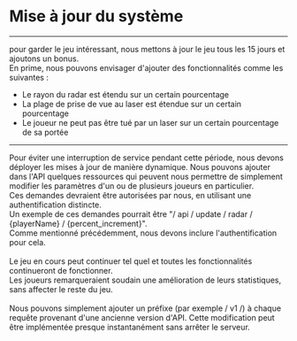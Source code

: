 <h1>Mise à jour du système</h1><hr>
pour garder le jeu intéressant, nous mettons à jour le jeu tous les 15 jours et ajoutons un bonus.<br>
En prime, nous pouvons envisager d'ajouter des fonctionnalités comme les suivantes :<br>
<ul>
<li>Le rayon du radar est étendu sur un certain pourcentage</li>
<li>La plage de prise de vue au laser est étendue sur un certain pourcentage</li>
<li>Le joueur ne peut pas être tué par un laser sur un certain pourcentage de sa portée</li>
</ul>
<hr>

Pour éviter une interruption de service pendant cette période, nous devons déployer les mises à jour de manière dynamique.
Nous pouvons ajouter dans l'API quelques ressources qui peuvent nous permettre de simplement modifier les paramètres d'un ou de plusieurs joueurs en particulier.
<br>
Ces demandes devraient être autorisées par nous, en utilisant une authentification distincte. <br>
Un exemple de ces demandes pourrait être "/ api / update / radar / {playerName} / {percent_increment}". <br>
Comme mentionné précédemment, nous devons inclure l'authentification pour cela.<br>
<br>
Le jeu en cours peut continuer tel quel et toutes les fonctionnalités continueront de fonctionner. <br>
Les joueurs remarqueraient soudain une amélioration de leurs statistiques, sans affecter le reste du jeu.<br>
<br>
Nous pouvons simplement ajouter un préfixe (par exemple / v1 /) à chaque requête provenant d'une ancienne version d'API. Cette modification peut être implémentée presque instantanément sans arrêter le serveur.
<br> <br>
